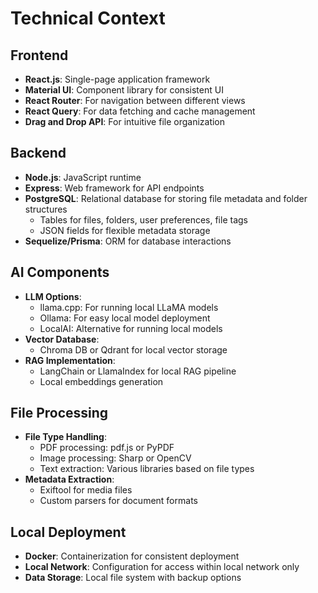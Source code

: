 # Technical Context

## Frontend
- **React.js**: Single-page application framework
- **Material UI**: Component library for consistent UI
- **React Router**: For navigation between different views
- **React Query**: For data fetching and cache management
- **Drag and Drop API**: For intuitive file organization

## Backend
- **Node.js**: JavaScript runtime
- **Express**: Web framework for API endpoints
- **PostgreSQL**: Relational database for storing file metadata and folder structures
  - Tables for files, folders, user preferences, file tags
  - JSON fields for flexible metadata storage
- **Sequelize/Prisma**: ORM for database interactions

## AI Components
- **LLM Options**:
  - llama.cpp: For running local LLaMA models
  - Ollama: For easy local model deployment
  - LocalAI: Alternative for running local models
- **Vector Database**:
  - Chroma DB or Qdrant for local vector storage
- **RAG Implementation**:
  - LangChain or LlamaIndex for local RAG pipeline
  - Local embeddings generation

## File Processing
- **File Type Handling**:
  - PDF processing: pdf.js or PyPDF
  - Image processing: Sharp or OpenCV
  - Text extraction: Various libraries based on file types
- **Metadata Extraction**:
  - Exiftool for media files
  - Custom parsers for document formats

## Local Deployment
- **Docker**: Containerization for consistent deployment
- **Local Network**: Configuration for access within local network only
- **Data Storage**: Local file system with backup options 